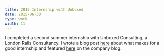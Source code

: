 ```yaml
---
title: 2015 Internship with Unboxed
date: 2015-06-30
type: work
width: 11
---
```

I completed a second summer internship with Unboxed Consulting, a London Rails Consultancy. I wrote a blog post [here](/blog/2015/09/21/unboxed.html) about what makes for a good internship and featured [here](https://www.unboxedconsulting.com/blog/summer-at-unboxed-round-two) on the company blog.
